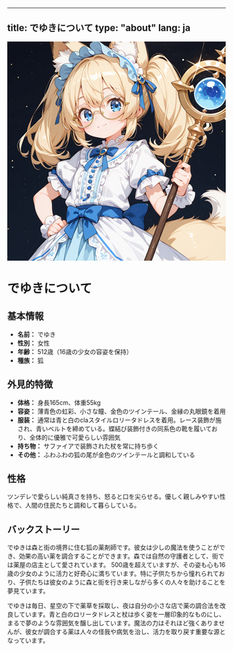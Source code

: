 
---
title: でゆきについて
type: "about"
lang: ja
---

<link rel="stylesheet" href="/css/custom.css">

<div style="text-align: center;">
    <a href="https://github.com/deyuki99" target="_blank">
        <img src="../../images/oc.jpg" alt="でゆき" class="profile-avatar">
    </a>
</div>

# でゆきについて

## 基本情報

- **名前：** でゆき
- **性別：** 女性
- **年齢：** 512歳（16歳の少女の容姿を保持）
- **種族：** 狐

## 外見的特徴

- **体格：** 身長165cm、体重55kg
- **容姿：** 薄青色の虹彩、小さな瞳、金色のツインテール、金縁の丸眼鏡を着用
- **服装：** 通常は青と白のclaスタイルロリータドレスを着用。レース装飾が施され、青いベルトを締めている。蝶結び装飾付きの同系色の靴を履いており、全体的に優雅で可愛らしい雰囲気
- **持ち物：** サファイアで装飾された杖を常に持ち歩く
- **その他：** ふわふわの狐の尾が金色のツインテールと調和している

## 性格

ツンデレで愛らしい純真さを持ち、怒ると口を尖らせる。優しく親しみやすい性格で、人間の住民たちと調和して暮らしている。

## バックストーリー

でゆきは森と街の境界に住む狐の薬剤師です。彼女は少しの魔法を使うことができ、効果の高い薬を調合することができます。森では自然の守護者として、街では薬屋の店主として愛されています。
500歳を超えていますが、その姿も心も16歳の少女のように活力と好奇心に満ちています。特に子供たちから憧れられており、子供たちは彼女のように森と街を行き来しながら多くの人々を助けることを夢見ています。

でゆきは毎日、星空の下で薬草を採取し、夜は自分の小さな店で薬の調合法を改良しています。青と白のロリータドレスと杖は歩く姿を一層印象的なものにし、まるで夢のような雰囲気を醸し出しています。魔法の力はそれほど強くありませんが、彼女が調合する薬は人々の怪我や病気を治し、活力を取り戻す重要な源となっています。